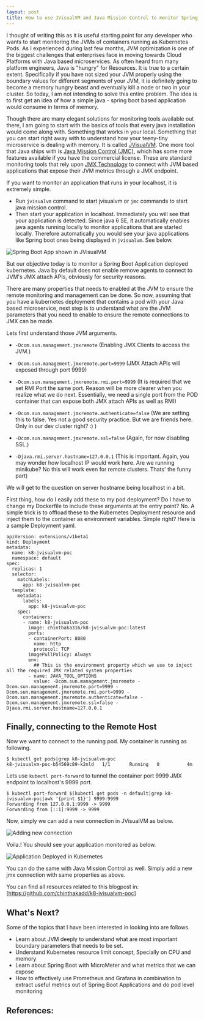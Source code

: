 ```yaml
---
layout: post
title: How to use JVisualVM and Java Mission Control to monitor Spring Boot Apps in Kubernetes
---
```


I thought of writing this as it is useful starting point for any developer who wants to start
monitoring the JVMs of containers running as Kubernetes Pods.
As I experienced during last few months, JVM optimization is one of the biggest challenges that
enterprises face in moving towards Cloud Platforms with Java based microservices.
As often heard from many platform engineers, Java is "hungry" for Resources. It is true to a certain
extent. Specifically if you have not sized your JVM properly using the boundary values for different
segments of your JVM, it is definitely going to become a memory hungry beast and eventually kill
a node or two in your cluster.  So today, I am not intending to solve this entire problem. The
idea is to first get an idea of how a simple java - spring boot based application would consume
in terms of memory.

Though there are many elegant solutions for monitoring tools available out there, I am going to
start with the basics of tools that every java installation would come along with. Something
that works in your local. Something that you can start right away with to understand how your
teeny-tiny microservice is dealing with memory. It is called [JVisualVM](https://docs.oracle.com/javase/8/docs/technotes/tools/unix/jvisualvm.html).
One more tool that Java ships with is [Java Mission Control (JMC)](https://www.oracle.com/technetwork/java/javaseproducts/mission-control/index.html),
which has some more features available if you have the commercial license.
These are standard monitoring tools that rely upon [JMX Technology](https://docs.oracle.com/javase/7/docs/technotes/guides/management/agent.html)
 to connect with JVM based applications that expose their JVM metrics through a JMX endpoint.

If you want to monitor an application that runs in your
localhost, it is extremely simple.
- Run `jvisualvm` command to start jvisualvm or `jmc` commands to start java mission control.
- Then start your application in localhost. Immediately you will see that your application is detected.
Since java 6 SE, it automatically enables java agents running locally to monitor applications that are
started locally. Therefore automatically you would see your java applications like Spring boot ones being
displayed in `jvisualvm`. See below.

![Spring Boot App shown in JVisualVM](https://raw.githubusercontent.com/chinthakadd/tech-notes/master/kubernetes/images/jvisualvm-local.png)

But our objective today is to monitor a Spring Boot Application deployed kubernetes.
Java by default does not enable remove agents to connect to JVM's JMX attach APIs, obviously for
security reasons.

There are many properties that needs to enabled at the JVM to ensure the remote monitoring and management
can be done. So now, assuming that you have a kubernetes deployment that contains a pod with your
Java based microservice, next step is to understand what are the JVM parameters that you need
to enable to ensure the remote connections to JMX can be made.

Lets first understand those JVM arguments.

- `-Dcom.sun.management.jmxremote` (Enabling JMX Clients to access the JVM.)

- `-Dcom.sun.management.jmxremote.port=9999` (JMX Attach APIs will exposed through port 9999)


- `-Dcom.sun.management.jmxremote.rmi.port=9999` (It is required that we set RMI Port the same port.
  Reason will be more clearer when you realize what we do next. Essentially, we need a single
  port from the POD container that can expose both JMX attach APIs as well as RMI)

- `-Dcom.sun.management.jmxremote.authenticate=false` (We are setting this to false. Yes not a
  good security practice. But we are friends here. Only in our dev cluster right? :) )

- `-Dcom.sun.management.jmxremote.ssl=false` (Again, for now disabling SSL.)

- `-Djava.rmi.server.hostname=127.0.0.1` (This is important. Again, you may wonder
  how localhost IP would work here. Are we running minikube? No this will work even
  for remote clusters. Thats' the funny part)

We will get to the question on server hostname being localhost in a bit.

First thing, how do I easily add these to my pod deployment?
Do I have to change my Dockerfile to include these arguments at the entry point? No.
A simple trick is to offload these to the Kubernetes Deployment resource and inject
them to the container as environment variables. Simple right? Here is a sample
Deployment yaml.

```
apiVersion: extensions/v1beta1
kind: Deployment
metadata:
  name: k8-jvisualvm-poc
  namespace: default
spec:
  replicas: 1
  selector:
    matchLabels:
      app: k8-jvisualvm-poc
  template:
    metadata:
      labels:
        app: k8-jvisualvm-poc
    spec:
      containers:
      - name: k8-jvisualvm-poc
        image: chinthaka316/k8-jvisualvm-poc:latest
        ports:
        - containerPort: 8080
          name: http
          protocol: TCP
        imagePullPolicy: Always
        env:
          ## This is the environment property which we use to inject all the required JMX related system properties
        - name: JAVA_TOOL_OPTIONS
          value: -Dcom.sun.management.jmxremote -Dcom.sun.management.jmxremote.port=9999 -Dcom.sun.management.jmxremote.rmi.port=9999 -Dcom.sun.management.jmxremote.authenticate=false -Dcom.sun.management.jmxremote.ssl=false -Djava.rmi.server.hostname=127.0.0.1
```

## Finally, connecting to the Remote Host

Now we want to connect to the running pod. My container is running as following.

```
$ kubectl get pods|grep k8-jvisualvm-poc
k8-jvisualvm-poc-b54569c89-k2nld   1/1       Running   0          4m
```

Lets use `kubectl port-forward` to tunnel the container port 9999 JMX endpoint
to localhost's 9999 port.

```
$ kubectl port-forward $(kubectl get pods -n default|grep k8-jvisualvm-poc|awk '{print $1}') 9999:9999
Forwarding from 127.0.0.1:9999 -> 9999
Forwarding from [::1]:9999 -> 9999
```

Now, simply we can add a new connection in JVisualVM as below.

![Adding new connection](https://raw.githubusercontent.com/chinthakadd/tech-notes/master/kubernetes/images/jvisualvm-k8-connect.png)

Voila.! You should see your application monitored as below.

![Application Deployed in Kubernetes](https://raw.githubusercontent.comchinthakadd/tech-notes/master/kubernetes/images/jvisualvm-k8-poc.png)

You can do the same with Java Mission Control as well. Simply add a new jmx connection with same
properties as above.

You can find all resources related to this blogpost in:
[https://github.com/chinthakadd/k8-jvisualvm-poc]

## What's Next?

Some of the topics that I have been interested in looking into are follows.

- Learn about JVM deeply to understand what are most important boundary parameters
that needs to be set.
- Understand Kubernetes resource limit concept, Specially on CPU and memory
- Learn about Spring Boot with MicroMeter and what metrics that we can expose
- How to effectively use Prometheus and Grafana in combination to extract
useful metrics out of Spring Boot Applications and do pod level monitoring

## References:

[https://docs.oracle.com/javase/8/docs/technotes/tools/unix/jvisualvm.html]: https://docs.oracle.com/javase/8/docs/technotes/tools/unix/jvisualvm.html
[https://docs.oracle.com/javase/7/docs/technotes/guides/management/agent.html]: https://docs.oracle.com/javase/7/docs/technotes/guides/management/agent.html
[https://fedidat.com/250-jvisualvm-openshift-pod/]:https://fedidat.com/250-jvisualvm-openshift-pod/
[http://darksideofthedev.com/java-profiling-with-visualvm-in-docker-container/]:http://darksideofthedev.com/java-profiling-with-visualvm-in-docker-container/
[http://www.adam-bien.com/roller/abien/entry/how_to_establish_jmx_connection]:http://www.adam-bien.com/roller/abien/entry/how_to_establish_jmx_connection
